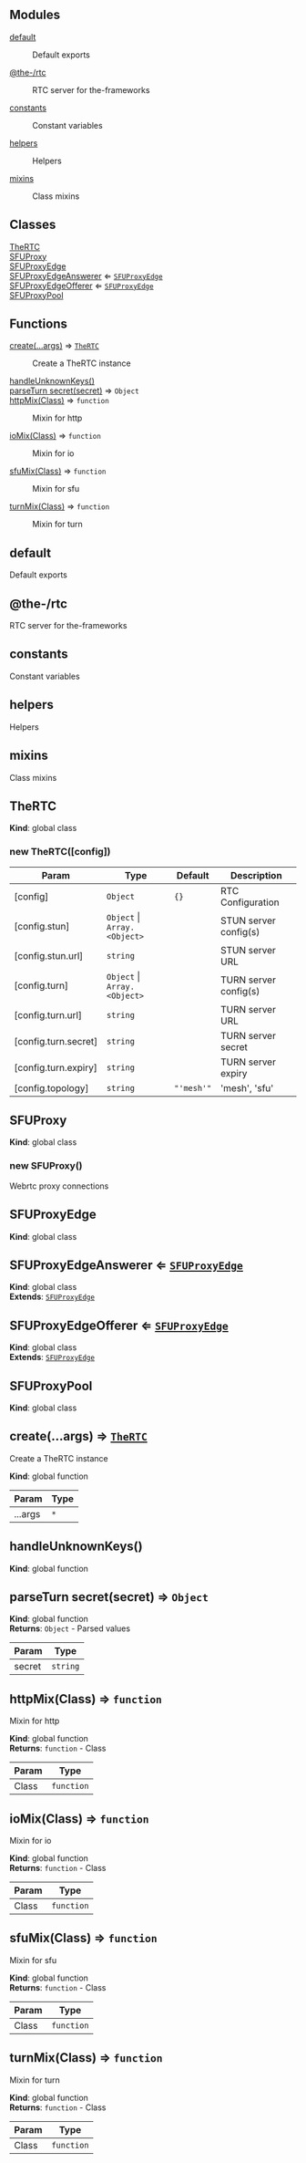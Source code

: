 <!--- Code generated by @the-/script-doc. DO NOT EDIT. -->

## Modules

<dl>
<dt><a href="#module_default">default</a></dt>
<dd><p>Default exports</p>
</dd>
<dt><a href="#module_@the-/rtc">@the-/rtc</a></dt>
<dd><p>RTC server for the-frameworks</p>
</dd>
<dt><a href="#module_constants">constants</a></dt>
<dd><p>Constant variables</p>
</dd>
<dt><a href="#module_helpers">helpers</a></dt>
<dd><p>Helpers</p>
</dd>
<dt><a href="#module_mixins">mixins</a></dt>
<dd><p>Class mixins</p>
</dd>
</dl>

## Classes

<dl>
<dt><a href="#TheRTC">TheRTC</a></dt>
<dd></dd>
<dt><a href="#SFUProxy">SFUProxy</a></dt>
<dd></dd>
<dt><a href="#SFUProxyEdge">SFUProxyEdge</a></dt>
<dd></dd>
<dt><a href="#SFUProxyEdgeAnswerer">SFUProxyEdgeAnswerer</a> ⇐ <code><a href="#SFUProxyEdge">SFUProxyEdge</a></code></dt>
<dd></dd>
<dt><a href="#SFUProxyEdgeOfferer">SFUProxyEdgeOfferer</a> ⇐ <code><a href="#SFUProxyEdge">SFUProxyEdge</a></code></dt>
<dd></dd>
<dt><a href="#SFUProxyPool">SFUProxyPool</a></dt>
<dd></dd>
</dl>

## Functions

<dl>
<dt><a href="#create">create(...args)</a> ⇒ <code><a href="#TheRTC">TheRTC</a></code></dt>
<dd><p>Create a TheRTC instance</p>
</dd>
<dt><a href="#handleUnknownKeys">handleUnknownKeys()</a></dt>
<dd></dd>
<dt><a href="#parseTurn secret">parseTurn secret(secret)</a> ⇒ <code>Object</code></dt>
<dd></dd>
<dt><a href="#httpMix">httpMix(Class)</a> ⇒ <code>function</code></dt>
<dd><p>Mixin for http</p>
</dd>
<dt><a href="#ioMix">ioMix(Class)</a> ⇒ <code>function</code></dt>
<dd><p>Mixin for io</p>
</dd>
<dt><a href="#sfuMix">sfuMix(Class)</a> ⇒ <code>function</code></dt>
<dd><p>Mixin for sfu</p>
</dd>
<dt><a href="#turnMix">turnMix(Class)</a> ⇒ <code>function</code></dt>
<dd><p>Mixin for turn</p>
</dd>
</dl>

<a name="module_default"></a>

## default
Default exports

<a name="module_@the-/rtc"></a>

## @the-/rtc
RTC server for the-frameworks

<a name="module_constants"></a>

## constants
Constant variables

<a name="module_helpers"></a>

## helpers
Helpers

<a name="module_mixins"></a>

## mixins
Class mixins

<a name="TheRTC"></a>

## TheRTC
**Kind**: global class  
<a name="new_TheRTC_new"></a>

### new TheRTC([config])

| Param | Type | Default | Description |
| --- | --- | --- | --- |
| [config] | <code>Object</code> | <code>{}</code> | RTC Configuration |
| [config.stun] | <code>Object</code> \| <code>Array.&lt;Object&gt;</code> |  | STUN server config(s) |
| [config.stun.url] | <code>string</code> |  | STUN server URL |
| [config.turn] | <code>Object</code> \| <code>Array.&lt;Object&gt;</code> |  | TURN server config(s) |
| [config.turn.url] | <code>string</code> |  | TURN server URL |
| [config.turn.secret] | <code>string</code> |  | TURN server secret |
| [config.turn.expiry] | <code>string</code> |  | TURN server expiry |
| [config.topology] | <code>string</code> | <code>&quot;&#x27;mesh&#x27;&quot;</code> | 'mesh', 'sfu' |

<a name="SFUProxy"></a>

## SFUProxy
**Kind**: global class  
<a name="new_SFUProxy_new"></a>

### new SFUProxy()
Webrtc proxy connections

<a name="SFUProxyEdge"></a>

## SFUProxyEdge
**Kind**: global class  
<a name="SFUProxyEdgeAnswerer"></a>

## SFUProxyEdgeAnswerer ⇐ [<code>SFUProxyEdge</code>](#SFUProxyEdge)
**Kind**: global class  
**Extends**: [<code>SFUProxyEdge</code>](#SFUProxyEdge)  
<a name="SFUProxyEdgeOfferer"></a>

## SFUProxyEdgeOfferer ⇐ [<code>SFUProxyEdge</code>](#SFUProxyEdge)
**Kind**: global class  
**Extends**: [<code>SFUProxyEdge</code>](#SFUProxyEdge)  
<a name="SFUProxyPool"></a>

## SFUProxyPool
**Kind**: global class  
<a name="create"></a>

## create(...args) ⇒ [<code>TheRTC</code>](#TheRTC)
Create a TheRTC instance

**Kind**: global function  

| Param | Type |
| --- | --- |
| ...args | <code>\*</code> | 

<a name="handleUnknownKeys"></a>

## handleUnknownKeys()
**Kind**: global function  
<a name="parseTurn secret"></a>

## parseTurn secret(secret) ⇒ <code>Object</code>
**Kind**: global function  
**Returns**: <code>Object</code> - Parsed values  

| Param | Type |
| --- | --- |
| secret | <code>string</code> | 

<a name="httpMix"></a>

## httpMix(Class) ⇒ <code>function</code>
Mixin for http

**Kind**: global function  
**Returns**: <code>function</code> - Class  

| Param | Type |
| --- | --- |
| Class | <code>function</code> | 

<a name="ioMix"></a>

## ioMix(Class) ⇒ <code>function</code>
Mixin for io

**Kind**: global function  
**Returns**: <code>function</code> - Class  

| Param | Type |
| --- | --- |
| Class | <code>function</code> | 

<a name="sfuMix"></a>

## sfuMix(Class) ⇒ <code>function</code>
Mixin for sfu

**Kind**: global function  
**Returns**: <code>function</code> - Class  

| Param | Type |
| --- | --- |
| Class | <code>function</code> | 

<a name="turnMix"></a>

## turnMix(Class) ⇒ <code>function</code>
Mixin for turn

**Kind**: global function  
**Returns**: <code>function</code> - Class  

| Param | Type |
| --- | --- |
| Class | <code>function</code> | 

